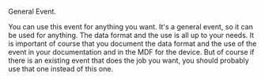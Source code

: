General Event.

You can use this event for anything you want. It's a general event, so it can be used for anything. The data format and the use is all up to your needs. It is important of course that you document the data format and the use of the event in your documentation and in the MDF for the device. But of course if there is an existing event that does the job you want, you should probably use that one instead of this one.


